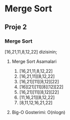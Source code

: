 # Merge Sort

## Proje 2

### Merge Sort

[16,21,11,8,12,22] dizisinin;

1. Merge Sort Asamalari

    1. [16,21,11,8,12,22]
    2. [16,21,11][8,12,22]
    3. [16,21][11][8,12][22]
    4. [16][21][11][8][12][22]
    5. [16,21][11][8,12][22]
    6. [11,16,21][8,12,22]
    7. [8,11,12,16,21,22]

2. Big-O Gosterimi: 
    O(nlogn)